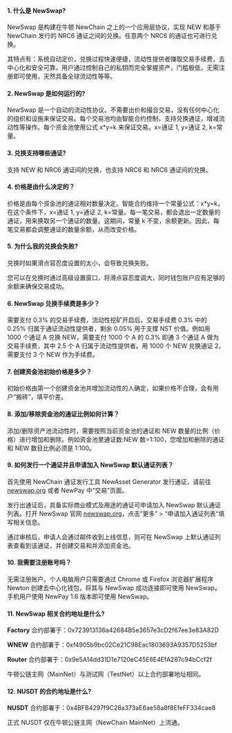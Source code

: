 #### 1. 什么是 NewSwap?

NewSwap 是构建在牛顿 NewChain 之上的一个应用层协议，实现 NEW 和基于 NewChain 发行的 NRC6 通证之间的兑换。任意两个 NRC6 的通证也可进行兑换。

其特点有：系统自动定价，兑换过程快速便捷，流动性提供者赚取交易手续费，去中心化和安全可靠，用户通过控制自己的私钥而完全掌握资产，门槛极低，无需注册即可使用，天然具备全球流动性等等。

#### 2. NewSwap 是如何运行的?

NewSwap 是一个自动的流动性协议。不需要出价和撮合交易，没有任何中心化的组织和设施来保证交易。每个交易池均由智能合约控制，支持兑换通证，增减流动性等操作。每个资金池使用公式 x\*y=k 来保证交易。x=通证 1, y=通证 2, k=常量。

#### 3. 兑换支持哪些通证?

支持 NEW 和 NRC6 通证间的兑换，也支持 NRC6 和 NRC6 通证间的兑换。

#### 4. 价格是由什么决定的？

价格是由每个资金池的通证相对数量决定。智能合约维持一个常量公式：x\*y=k，在这个条件下，x=通证 1, y=通证 2, k=常量。每一笔交易，都会退出一定数量的通证，用来换取另一个通证的数量。这期间，常量 k 不变，余额更新。因此，每笔交易都会调整通证的数量余额，从而改变价格。

#### 5. 为什么我的兑换会失败?

兑换时如果滑点容忍度设置的太小，会导致兑换失败。

您可以在兑换时通过高级设置窗口，将滑点容忍度调大，同时钱包账户应有足够的余额来确保交易成功。

#### 6. NewSwap 兑换手续费是多少？

需要支付 0.3% 的交易手续费，流动性挖矿开启后，交易手续费 0.3% 中的 0.25% 归属于通证流动性提供者，剩余 0.05% 用于支撑 NST 价值。例如用 1000 个通证 A 兑换 NEW，需要支付 1000 个 A 的 0.3% 即通 3 个通证 A 做为交易手续费，其中 2.5 个 A 归属于流动性提供者。用 1000 个 NEW 兑换通证 2，需要支付 3 个 NEW 作为手续费。

#### 7. 创建资金池初始价格是多少？

初始价格由第一个创建资金池并增加流动性的人确定，如果价格不合理，会有用户“搬砖”，填平价差。

#### 8. 添加/移除资金池的通证比例如何计算？

添加/删除资产池流动性时，需要按照当前资金池的通证和 NEW 数量的比例（价格）进行增加和删除。例如资金池里通证数:NEW 数=1:100，您增加和删除的通证和 NEW 数目比例必须是 1:100。

#### 9. 如何发行一个通证并且申请加入 NewSwap 默认通证列表？

首先使用 NewChain 通证发行工具 NewAsset Generator 发行通证，请前往 [newswap.org](https://newswap.org/) 或者 NewPay 中“交易”页面。

发行出通证后，具备实际商业模式及用途的通证可申请加入 NewSwap 默认通证列表。打开 NewSwap 官网 [newswap.org](https://newswap.org/)，点击“更多” > “申请加入通证列表“填写相关信息。

通过审核后，申请人会通过邮件收到上线信息，则可在 NewSwap 上默认通证列表查看到该通证，并创建交易和并添加资金池。

#### 10. 我需要注册账号吗？

无需注册账户。个人电脑用户只需要通过 Chrome 或 Firefox 浏览器扩展程序 Newton 创建去中心化钱包，将其与 NewSwap 成功连接即可使用 NewSwap。手机用户使用 NewPay 1.6 版本即可使用 NewSwap。

#### 11. NewSwap 相关合约地址是什么?

**Factory** 合约部署于：0x723913136a42684B5e3657e3cD2f67ee3e83A82D

**WNEW** 合约部署于：0xf4905b9bc02Ce21C98Eac1803693A9357D5253bf

**Router** 合约部署于：0x9e5A14dd31D1e7120eC45E6E4EfA287c94bCcf2f

牛顿公链主网（MainNet）与测试网（TestNet）以上合约部署地址相同。

#### 12. NUSDT 的合约地址是什么?

**NUSDT** 合约部署于：0x4BFB4297f9C28a373aE6ae58a8f8EfeFF334cae8

正式 NUSDT 仅在牛顿公链主网（NewChain MainNet）上流通。
